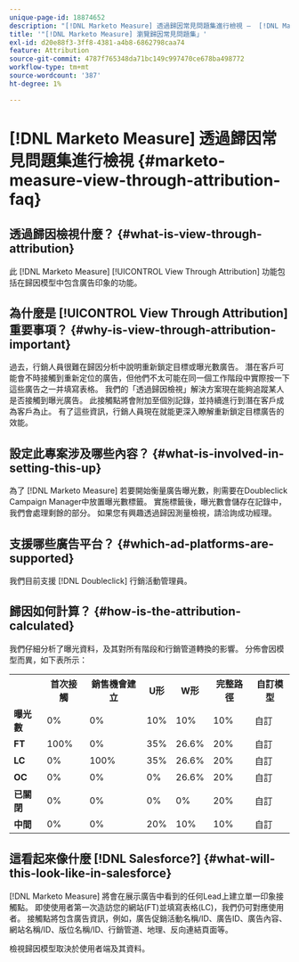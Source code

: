 ```yaml
---
unique-page-id: 18874652
description: "[!DNL Marketo Measure] 透過歸因常見問題集進行檢視 —  [!DNL Marketo Measure]"
title: '"[!DNL Marketo Measure] 瀏覽歸因常見問題集」'
exl-id: d20e88f3-3ff8-4381-a4b8-6862798caa74
feature: Attribution
source-git-commit: 4787f765348da71bc149c997470ce678ba498772
workflow-type: tm+mt
source-wordcount: '387'
ht-degree: 1%

---
```


# [!DNL Marketo Measure] 透過歸因常見問題集進行檢視 {#marketo-measure-view-through-attribution-faq}

## 透過歸因檢視什麼？ {#what-is-view-through-attribution}

此 [!DNL Marketo Measure] [!UICONTROL View Through Attribution] 功能包括在歸因模型中包含廣告印象的功能。

## 為什麼是 [!UICONTROL View Through Attribution] 重要事項？ {#why-is-view-through-attribution-important}

過去，行銷人員很難在歸因分析中說明重新鎖定目標或曝光數廣告。 潛在客戶可能會不時接觸到重新定位的廣告，但他們不太可能在同一個工作階段中實際按一下這些廣告之一并填寫表格。 我們的「透過歸因檢視」解決方案現在能夠追蹤某人是否接觸到曝光廣告。 此接觸點將會附加至個別記錄，並持續進行到潛在客戶成為客戶為止。 有了這些資訊，行銷人員現在就能更深入瞭解重新鎖定目標廣告的效能。

## 設定此專案涉及哪些內容？ {#what-is-involved-in-setting-this-up}

為了 [!DNL Marketo Measure] 若要開始衡量廣告曝光數，則需要在Doubleclick Campaign Manager中放置曝光數標籤。 實施標籤後，曝光數會儲存在記錄中，我們會處理剩餘的部分。 如果您有興趣透過歸因測量檢視，請洽詢成功經理。

## 支援哪些廣告平台？ {#which-ad-platforms-are-supported}

我們目前支援 [!DNL Doubleclick] 行銷活動管理員。

## 歸因如何計算？ {#how-is-the-attribution-calculated}

我們仔細分析了曝光資料，及其對所有階段和行銷管道轉換的影響。 分佈會因模型而異，如下表所示：

<table> 
 <colgroup> 
  <col> 
  <col> 
  <col> 
  <col> 
  <col> 
  <col> 
  <col> 
 </colgroup> 
 <tbody> 
  <tr> 
   <th><br></th> 
   <th>首次接觸</th> 
   <th>銷售機會建立</th> 
   <th>U形</th> 
   <th>W形</th> 
   <th>完整路徑</th> 
   <th>自訂模型</th> 
  </tr> 
  <tr> 
   <td><strong>曝光數</strong></td> 
   <td>0%</td> 
   <td>0%</td> 
   <td>10%</td> 
   <td>10%</td> 
   <td>10%</td> 
   <td>自訂</td> 
  </tr> 
  <tr> 
   <td><strong>FT</strong></td> 
   <td>100%</td> 
   <td>0%</td> 
   <td>35%</td> 
   <td>26.6%</td> 
   <td>20%</td> 
   <td>自訂</td> 
  </tr> 
  <tr> 
   <td><strong>LC</strong></td> 
   <td>0%</td> 
   <td>100%</td> 
   <td>35%</td> 
   <td>26.6%</td> 
   <td>20%</td> 
   <td>自訂</td> 
  </tr> 
  <tr> 
   <td><strong>OC</strong></td> 
   <td>0%</td> 
   <td>0%</td> 
   <td>0%</td> 
   <td>26.6%</td> 
   <td>20%</td> 
   <td>自訂</td> 
  </tr> 
  <tr> 
   <td><strong>已關閉</strong></td> 
   <td>0%</td> 
   <td>0%</td> 
   <td>0%</td> 
   <td>0%</td> 
   <td>20%</td> 
   <td>自訂</td> 
  </tr> 
  <tr> 
   <td><strong>中間</strong></td> 
   <td>0%</td> 
   <td>0%</td> 
   <td>20%</td> 
   <td>10%</td> 
   <td>10%</td> 
   <td>自訂</td> 
  </tr> 
 </tbody> 
</table>

## 這看起來像什麼 [!DNL Salesforce?] {#what-will-this-look-like-in-salesforce}

[!DNL Marketo Measure] 將會在展示廣告中看到的任何Lead上建立單一印象接觸點。 即使使用者第一次造訪您的網站(FT)並填寫表格(LC)，我們仍可對應使用者。 接觸點將包含廣告資訊，例如，廣告促銷活動名稱/ID、廣告ID、廣告內容、網站名稱/ID、版位名稱/ID、行銷管道、地理、反向連結頁面等。

檢視歸因模型取決於使用者端及其資料。
